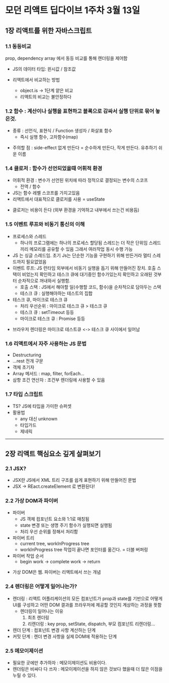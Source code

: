 # 모던 리액트 딥다이브 1주차 3월 13일

## 1장 리액트를 위한 자바스크립트

### 1.1 동등비교

prop, dependency array 에서 동등 비교를 통해 렌더링을 제어함

- JS의 데이터 타입: 윈시값 / 참조값

- 리액트에서 비교하는 방법
  - object.is -> 1단계 얕은 비교
  * 리액트의 비교는 불안정하다

### 1.2 함수 : 계산이나 실행을 표현하고 블록으로 감싸서 실행 단위로 묶어 놓은것.

- 종류 : 선언식, 표현식 / Function 생성자 / 화살표 함수
  - 즉시 실행 함수, 고차함수(map)

* 주의할 점 : side-effect 없게 만든다 = 순수하게 만든다, 작게 만든다. 유추하기 쉬운 이름

<!-- - 클래스 : 넘김 -->

### 1.4 클로저 : 함수가 선언되었을때 어휘적 환경

- 어휘적 환경 : 변수가 선언된 위치에 따라 정적으로 결정되는 변수의 스코프
  - 전역 / 함수
- JS는 함수 레벨 스코프를 가지고있음
- 리액트에서 대표적으로 클로저를 사용 = useState

* 클로저는 비용이 든다 (외부 환경을 기억하고 내부에서 쓰는건 비용듬)

### 1.5 이벤트 루프와 비동기 통신의 이해

- 프로세스와 스레드
  - 하나의 프로그램에는 하나의 프로세스 할당됨 스레드는 더 작은 단위임
    스레드 끼리 메모리를 공유할 수 있음 그래서 여러작업 동시 수행 가능
- JS 는 싱글 스레드임. 초기 Js는 단순한 기능을 구현하기 위해 만든거라 멀티 스레드까지 필요없었음
- 이벤트 루프: JS 런타임 외부에서 비동기 실행을 돕기 위해 만들어진 장치. 호출 스택이 비었는지 확인하고 테스크 큐에 대기중인 함수가있는지 확인하고 오래된 것부터 순차적으로 꺼내와서 실행함.
  - 호출 스택 : JS에서 해야할 일(수행할 코드, 함수)을 순차적으로 담아두는 스택
  - 테스크 큐 : 실행해야하는 테스트의 집합
- 테스크 큐, 마이크로 테스크 큐
  - 처리 우선순위 : 마이크로 테스크 큐 > 테스크 큐
  - 테스크 큐 : setTimeout 등등
  - 마이크로 테스크 큐 : Promise 등등

* 브라우저 렌더링은 마이크로 테스트큐 <-> 테스크 큐 사이에서 일어남

### 1.6 리액트에서 자주 사용하는 JS 문법

- Destructuring
- ...rest 전개 구문
- 객체 초기자
- Array 메서드 : map, filter, forEach...
- 삼항 조건 연산자 : 조건부 렌더링에 사용할 수 있음

### 1.7 타입 스크립트

- TS? JS에 타입을 가미한 슈퍼셋
- 활용법
  - any 대신 unknown
  - 타입가드
  - 제네릭

---

## 2장 리액트 핵심요소 깊게 살펴보기

### 2.1 JSX?

- JSX란 JS에서 XML 트리 구조를 쉽게 표현하기 위해 만들어진 문법
- JSX -> REact.createElement 로 변환된다!

### 2.2 가상 DOM과 파이버

- 파이버
  - JS 객체 컴포넌트 요소와 1:1로 매칭됨
  - state 변경 또는 생명 주기 함수가 실행되면 실행됨
  - 처리 우선 순위를 정해서 처리함
- 파이버 트리
  - current tree, workInProgress tree
  - workInProgress tree 작업이 끝나면 포인터를 옮긴다. = 더블 버퍼링
- 파이버 작업 순서
  - begin work -> complete work -> return

* 가상 DOM은 웹. 파이버는 리액트에서 쓰는 개념

<!-- - 클래스 컴포넌트, 함수형 컴포넌트 : 넘어감 -->

### 2.4 렌더링은 어떻게 일어나는가?

- 렌더링 : 리액트 어플리케이션의 모든 컴포넌트가 prop과 state를 기반으로 어떻게 UI를 구성하고 어떤 DOM 결과를 프라우저에 제공할 것인지 계상하는 과정을 뜻함
  - 렌더링이 일어나는 이유
    1. 최초 렌더링
    2. 리렌더링 : key prop, setState, dispatch, 부모 컴포넌트 리렌더링...
- 렌더 단계 : 컴포넌트 변경 사항 계산하는 단계
- 커밋 단계 : 렌더 변경 사항을 실제 DOM에 적용하는 단계

### 2.5 메모이제이션

- 필요한 곳에만 추가하자 : 메모이제이션도 비용이다.
- 렌더링은 비싸다 다 쓰자 : 메모이제이션을 하지 않은 것보다 했을때 더 많은 이점을 누릴 수 있다.
